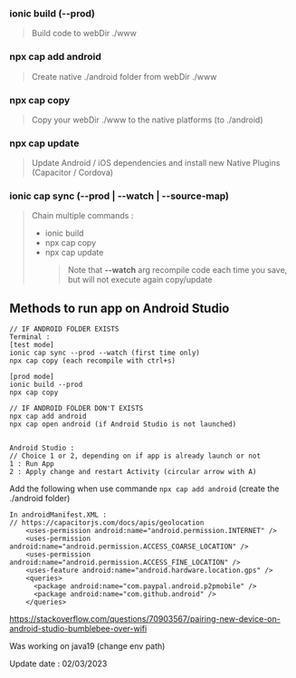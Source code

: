 ### ionic build (--prod)

> Build code to webDir ./www

### npx cap add android

> Create native ./android folder from webDir ./www

### npx cap copy

> Copy your webDir ./www to the native platforms (to ./android)

### npx cap update

> Update Android / iOS dependencies and install new Native Plugins (Capacitor / Cordova)

### ionic cap sync (--prod | --watch | --source-map)

> Chain multiple commands :
>
> - ionic build
> - npx cap copy
> - npx cap update
>   > Note that **--watch** arg recompile code each time you save, but will not execute again copy/update

## Methods to run app on Android Studio

```
// IF ANDROID FOLDER EXISTS
Terminal :
[test mode]
ionic cap sync --prod --watch (first time only)
npx cap copy (each recompile with ctrl+s)

[prod mode]
ionic build --prod
npx cap copy

// IF ANDROID FOLDER DON'T EXISTS
npx cap add android
npx cap open android (if Android Studio is not launched)


Android Studio :
// Choice 1 or 2, depending on if app is already launch or not
1 : Run App
2 : Apply change and restart Activity (circular arrow with A)
```

Add the following when use commande `npx cap add android` (create the ./android folder)

```
In androidManifest.XML :
// https://capacitorjs.com/docs/apis/geolocation
    <uses-permission android:name="android.permission.INTERNET" />
    <uses-permission android:name="android.permission.ACCESS_COARSE_LOCATION" />
    <uses-permission android:name="android.permission.ACCESS_FINE_LOCATION" />
    <uses-feature android:name="android.hardware.location.gps" />
    <queries>
      <package android:name="com.paypal.android.p2pmobile" />
      <package android:name="com.github.android" />
    </queries>
```

https://stackoverflow.com/questions/70903567/pairing-new-device-on-android-studio-bumblebee-over-wifi

Was working on java19 (change env path)

Update date : 02/03/2023
